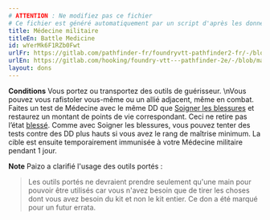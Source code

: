 ```yaml
---
# ATTENTION : Ne modifiez pas ce fichier
# Ce fichier est généré automatiquement par un script d'après les données du module Foundry VTT officiel et de sa traduction
title: Médecine militaire
titleEn: Battle Medicine
id: wYerMk6F1RZb0Fwt
urlFr: https://gitlab.com/pathfinder-fr/foundryvtt-pathfinder2-fr/-/blob/master/data/feats/wYerMk6F1RZb0Fwt.htm
urlEn: https://gitlab.com/hooking/foundry-vtt---pathfinder-2e/-/blob/master/packs/data/feats.db/battle-medicine.json
layout: dons
---
```

**Conditions** Vous portez ou transportez des outils de guérisseur.
\nVous pouvez vous rafistoler vous-même ou un allié adjacent, même en combat. Faites un test de Médecine avec le même DD que [Soigner les blessures](../actions/soigner-les-blessures.md) et restaurez un montant de points de vie correspondant. Ceci ne retire pas l’état [blessé](../conditions/blessé.md). Comme avec Soigner les blessures, vous pouvez tenter des tests contre des DD plus hauts si vous avez le rang de maîtrise minimum. La cible est ensuite temporairement immunisée à votre Médecine militaire pendant 1 jour.

**Note** Paizo a clarifié l'usage des outils portés : <blockquote>Les outils portés ne devraient prendre seulement qu'une main pour pouvoir être utilisés car vous n'avez besoin que de tirer les choses dont vous avez besoin du kit et non le kit entier. Ce don a été marqué pour un futur errata.</blockquote>
